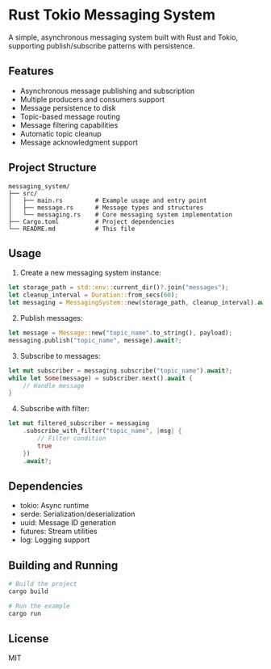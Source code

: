 # Rust Tokio Messaging System

A simple, asynchronous messaging system built with Rust and Tokio, supporting publish/subscribe patterns with persistence.

## Features

- Asynchronous message publishing and subscription
- Multiple producers and consumers support
- Message persistence to disk
- Topic-based message routing
- Message filtering capabilities
- Automatic topic cleanup
- Message acknowledgment support

## Project Structure

```
messaging_system/
├── src/
│   ├── main.rs         # Example usage and entry point
│   ├── message.rs      # Message types and structures
│   └── messaging.rs    # Core messaging system implementation
├── Cargo.toml          # Project dependencies
└── README.md           # This file
```

## Usage

1. Create a new messaging system instance:
```rust
let storage_path = std::env::current_dir()?.join("messages");
let cleanup_interval = Duration::from_secs(60);
let messaging = MessagingSystem::new(storage_path, cleanup_interval).await?;
```

2. Publish messages:
```rust
let message = Message::new("topic_name".to_string(), payload);
messaging.publish("topic_name", message).await?;
```

3. Subscribe to messages:
```rust
let mut subscriber = messaging.subscribe("topic_name").await?;
while let Some(message) = subscriber.next().await {
    // Handle message
}
```

4. Subscribe with filter:
```rust
let mut filtered_subscriber = messaging
    .subscribe_with_filter("topic_name", |msg| {
        // Filter condition
        true
    })
    .await?;
```

## Dependencies

- tokio: Async runtime
- serde: Serialization/deserialization
- uuid: Message ID generation
- futures: Stream utilities
- log: Logging support

## Building and Running

```bash
# Build the project
cargo build

# Run the example
cargo run
```

## License

MIT 